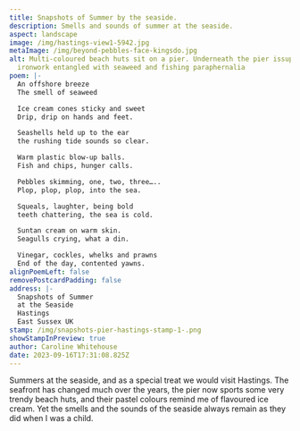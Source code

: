 ```yaml
---
title: Snapshots of Summer by the seaside.
description: Smells and sounds of summer at the seaside.
aspect: landscape
image: /img/hastings-view1-5942.jpg
metaImage: /img/beyond-pebbles-face-kingsdo.jpg
alt: Multi-coloured beach huts sit on a pier. Underneath the pier issupporting
  ironwork entangled with seaweed and fishing paraphernalia
poem: |-
  An offshore breeze
  The smell of seaweed

  Ice cream cones sticky and sweet
  Drip, drip on hands and feet.

  Seashells held up to the ear
  the rushing tide sounds so clear.

  Warm plastic blow-up balls.
  Fish and chips, hunger calls.

  Pebbles skimming, one, two, three…..
  Plop, plop, plop, into the sea.

  Squeals, laughter, being bold
  teeth chattering, the sea is cold.

  Suntan cream on warm skin. 
  Seagulls crying, what a din.

  Vinegar, cockles, whelks and prawns
  End of the day, contented yawns.
alignPoemLeft: false
removePostcardPadding: false
address: |-
  Snapshots of Summer
  at the Seaside
  Hastings
  East Sussex UK
stamp: /img/snapshots-pier-hastings-stamp-1-.png
showStampInPreview: true
author: Caroline Whitehouse
date: 2023-09-16T17:31:08.825Z
---
```

Summers at the seaside, and as a special treat we would visit Hastings. The seafront has changed much over the years, the pier now sports some very trendy beach huts, and their pastel colours remind me of flavoured ice cream. Yet the smells and the sounds of the seaside always remain as they did when I was a child.